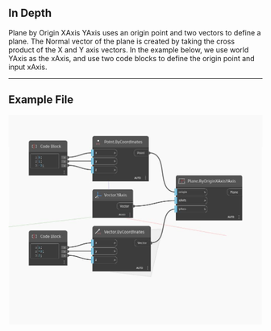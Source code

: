## In Depth
Plane by Origin XAxis YAxis uses an origin point and two vectors to define a plane. The Normal vector of the plane is created by taking the cross product of the X and Y axis vectors. In the example below, we use world YAxis as the xAxis, and use two code blocks to define the origin point and input xAxis. 
___
## Example File

![ByOriginXAxisYAxis](./Autodesk.DesignScript.Geometry.Plane.ByOriginXAxisYAxis_img.jpg)


